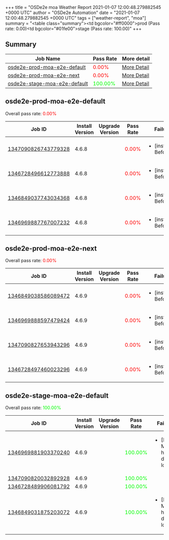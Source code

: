 +++
title = "OSDe2e moa Weather Report 2021-01-07 12:00:48.279882545 +0000 UTC"
author = "OSDe2e Automation"
date = "2021-01-07 12:00:48.279882545 +0000 UTC"
tags = ["weather-report", "moa"]
summary = "<table class=\"summary\"><tr><td bgcolor=\"#ff0000\"></td><td>prod (Pass rate: 0.00)</td></tr><tr><td bgcolor=\"#01fe00\"></td><td>stage (Pass rate: 100.00)</td></tr></table>"
+++
## Summary

| Job Name | Pass Rate | More detail |
|----------|-----------|-------------|
|[osde2e-prod-moa-e2e-default](https://prow.svc.ci.openshift.org/?job=osde2e-prod-moa-e2e-default)| <span style="color:#ff0000;">0.00%</span>|[More Detail](#osde2e-prod-moa-e2e-default)|
|[osde2e-prod-moa-e2e-next](https://prow.svc.ci.openshift.org/?job=osde2e-prod-moa-e2e-next)| <span style="color:#ff0000;">0.00%</span>|[More Detail](#osde2e-prod-moa-e2e-next)|
|[osde2e-stage-moa-e2e-default](https://prow.svc.ci.openshift.org/?job=osde2e-stage-moa-e2e-default)| <span style="color:#01fe00;">100.00%</span>|[More Detail](#osde2e-stage-moa-e2e-default)|



## osde2e-prod-moa-e2e-default

Overall pass rate: <span style="color:#ff0000;">0.00%</span>

| Job ID | Install Version | Upgrade Version | Pass Rate | Failures |
|--------|-----------------|-----------------|-----------|----------|
[1347090826743779328](https://prow.ci.openshift.org/view/gs/origin-ci-test/logs/osde2e-prod-moa-e2e-default/1347090826743779328) | 4.6.8 |  | <span style="color:#ff0000;">0.00%</span>|<ul><li>[install] BeforeSuite</li></ul>
[1346728496612773888](https://prow.ci.openshift.org/view/gs/origin-ci-test/logs/osde2e-prod-moa-e2e-default/1346728496612773888) | 4.6.8 |  | <span style="color:#ff0000;">0.00%</span>|<ul><li>[install] BeforeSuite</li></ul>
[1346849037743034368](https://prow.ci.openshift.org/view/gs/origin-ci-test/logs/osde2e-prod-moa-e2e-default/1346849037743034368) | 4.6.8 |  | <span style="color:#ff0000;">0.00%</span>|<ul><li>[install] BeforeSuite</li></ul>
[1346969887767007232](https://prow.ci.openshift.org/view/gs/origin-ci-test/logs/osde2e-prod-moa-e2e-default/1346969887767007232) | 4.6.8 |  | <span style="color:#ff0000;">0.00%</span>|<ul><li>[install] BeforeSuite</li></ul>



## osde2e-prod-moa-e2e-next

Overall pass rate: <span style="color:#ff0000;">0.00%</span>

| Job ID | Install Version | Upgrade Version | Pass Rate | Failures |
|--------|-----------------|-----------------|-----------|----------|
[1346849038586089472](https://prow.ci.openshift.org/view/gs/origin-ci-test/logs/osde2e-prod-moa-e2e-next/1346849038586089472) | 4.6.9 |  | <span style="color:#ff0000;">0.00%</span>|<ul><li>[install] BeforeSuite</li></ul>
[1346969888597479424](https://prow.ci.openshift.org/view/gs/origin-ci-test/logs/osde2e-prod-moa-e2e-next/1346969888597479424) | 4.6.9 |  | <span style="color:#ff0000;">0.00%</span>|<ul><li>[install] BeforeSuite</li></ul>
[1347090827653943296](https://prow.ci.openshift.org/view/gs/origin-ci-test/logs/osde2e-prod-moa-e2e-next/1347090827653943296) | 4.6.9 |  | <span style="color:#ff0000;">0.00%</span>|<ul><li>[install] BeforeSuite</li></ul>
[1346728497460023296](https://prow.ci.openshift.org/view/gs/origin-ci-test/logs/osde2e-prod-moa-e2e-next/1346728497460023296) | 4.6.9 |  | <span style="color:#ff0000;">0.00%</span>|<ul><li>[install] BeforeSuite</li></ul>



## osde2e-stage-moa-e2e-default

Overall pass rate: <span style="color:#01fe00;">100.00%</span>

| Job ID | Install Version | Upgrade Version | Pass Rate | Failures |
|--------|-----------------|-----------------|-----------|----------|
[1346969881903370240](https://prow.ci.openshift.org/view/gs/origin-ci-test/logs/osde2e-stage-moa-e2e-default/1346969881903370240) | 4.6.9 |  | <span style="color:#01fe00;">100.00%</span>|<ul><li>[Log Metrics] host-dns-lookup</li></ul>
[1347090820032892928](https://prow.ci.openshift.org/view/gs/origin-ci-test/logs/osde2e-stage-moa-e2e-default/1347090820032892928) | 4.6.9 |  | <span style="color:#01fe00;">100.00%</span>|
[1346728489906081792](https://prow.ci.openshift.org/view/gs/origin-ci-test/logs/osde2e-stage-moa-e2e-default/1346728489906081792) | 4.6.9 |  | <span style="color:#01fe00;">100.00%</span>|
[1346849031875203072](https://prow.ci.openshift.org/view/gs/origin-ci-test/logs/osde2e-stage-moa-e2e-default/1346849031875203072) | 4.6.9 |  | <span style="color:#01fe00;">100.00%</span>|<ul><li>[Log Metrics] host-dns-lookup</li></ul>



